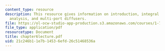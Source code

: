 ```yaml
---
content_type: resource
description: This resource gives information on introduction, integral analysis dimensional
  analysis, and multi-port diffusers.
file: https://ol-ocw-studio-app-production.s3.amazonaws.com/courses/1-77-water-quality-control-spring-2006/21c246b11e7b14536efd26c51468536a_chapter6lecture.pdf
file_type: application/pdf
resourcetype: Document
title: chapter6lecture.pdf
uid: 21c246b1-1e7b-1453-6efd-26c51468536a
---
```

